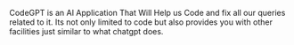 CodeGPT is an AI Application That Will Help us Code and fix all our queries related to it. 
Its not only limited to code but also provides you with other facilities just similar to what chatgpt does.
